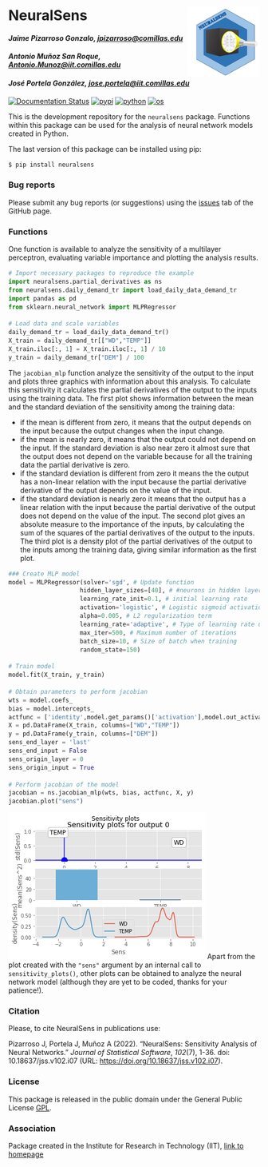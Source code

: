 # NeuralSens <img src="docs/source/_static/NeuralSens.PNG" width="135px" height="140px" align="right" style="padding-left:10px;background-color:white;" />

#### *Jaime Pizarroso Gonzalo, jpizarroso@comillas.edu*
#### *Antonio Muñoz San Roque, Antonio.Munoz@iit.comillas.edu*
#### *José Portela González, jose.portela@iit.comillas.edu*
<!-- badges: start -->

[![Documentation Status](https://readthedocs.org/projects/neuralsens/badge/?version=latest)](https://neuralsens.readthedocs.io/en/latest/?version=latest)
[![pypi](https://img.shields.io/pypi/v/neuralsens.svg)](https://pypi.python.org/pypi/neuralsens)
[![python](https://img.shields.io/badge/python-%5E3.8-blue)]()
[![os](https://img.shields.io/badge/OS-Ubuntu%2C%20Mac%2C%20Windows-purple)]()
<!-- badges: end -->
This is the development repository for the `neuralsens` package.  Functions within this package can be used for the analysis of neural network models created in Python. 

The last version of this package can be installed using pip:

```bash
$ pip install neuralsens
```

### Bug reports

Please submit any bug reports (or suggestions) using the [issues](https://github.com/JaiPizGon/NeuralSens/issues) tab of the GitHub page.

### Functions

One function is available to analyze the sensitivity of a multilayer perceptron, evaluating variable importance and plotting the analysis results.

```python
# Import necessary packages to reproduce the example
import neuralsens.partial_derivatives as ns
from neuralsens.daily_demand_tr import load_daily_data_demand_tr
import pandas as pd
from sklearn.neural_network import MLPRegressor

# Load data and scale variables
daily_demand_tr = load_daily_data_demand_tr()
X_train = daily_demand_tr[["WD","TEMP"]]
X_train.iloc[:, 1] = X_train.iloc[:, 1] / 10
y_train = daily_demand_tr["DEM"] / 100
```

The `jacobian_mlp` function analyze the sensitivity of the output to the input and  plots three graphics with information about this analysis. To calculate this sensitivity it calculates the partial derivatives of the output to the inputs using the training data. 
The first plot shows information between the mean and the standard deviation of the sensitivity among the training data:
- if the mean is different from zero, it means that the output depends on the input because the output changes when the input change.
- if the mean is nearly zero, it means that the output could not depend on the input. If the standard deviation is also near zero it almost sure that the output does not depend on the variable because for all the training data the partial derivative is zero.
- if the standard deviation is different from zero it means the the output has a non-linear relation with the input because the partial derivative derivative of the output depends on the value of the input.
- if the standard deviation is nearly zero it means that the output has a linear relation with the input because the partial derivative of the output does not depend on the value of the input.
The second plot gives an absolute measure to the importance of the inputs, by calculating the sum of the squares of the partial derivatives of the output to the inputs.
The third plot is a density plot of the partial derivatives of the output to the inputs among the training data, giving similar information as the first plot.

```python
### Create MLP model
model = MLPRegressor(solver='sgd', # Update function
                    hidden_layer_sizes=[40], # #neurons in hidden layers
                    learning_rate_init=0.1, # initial learning rate
                    activation='logistic', # Logistic sigmoid activation function
                    alpha=0.005, # L2 regularization term
                    learning_rate='adaptive', # Type of learning rate used in training
                    max_iter=500, # Maximum number of iterations
                    batch_size=10, # Size of batch when training
                    random_state=150)

# Train model
model.fit(X_train, y_train)

# Obtain parameters to perform jacobian
wts = model.coefs_
bias = model.intercepts_
actfunc = ['identity',model.get_params()['activation'],model.out_activation_]
X = pd.DataFrame(X_train, columns=["WD","TEMP"])
y = pd.DataFrame(y_train, columns=["DEM"])
sens_end_layer = 'last'
sens_end_input = False
sens_origin_layer = 0
sens_origin_input = True

# Perform jacobian of the model
jacobian = ns.jacobian_mlp(wts, bias, actfunc, X, y)
jacobian.plot("sens")
```

![](docs/source/_static/readme_example_sensplots.png)<!-- -->
Apart from the plot created with the `"sens"` argument by an internal call
to `sensitivity_plots()`, other plots can be obtained to analyze the neural 
network model (although they are yet to be coded, thanks for your patience!).

### Citation

Please, to cite NeuralSens in publications use:

Pizarroso J, Portela J, Muñoz A (2022). “NeuralSens: Sensitivity Analysis of Neural Networks.” _Journal of
Statistical Software_, *102*(7), 1-36. doi: 10.18637/jss.v102.i07 (URL:
https://doi.org/10.18637/jss.v102.i07).

### License

This package is released in the public domain under the General Public License [GPL](https://www.gnu.org/licenses/gpl-3.0.en.html). 

### Association
Package created in the Institute for Research in Technology (IIT), [link to homepage](https://www.iit.comillas.edu/index.php.en) 
